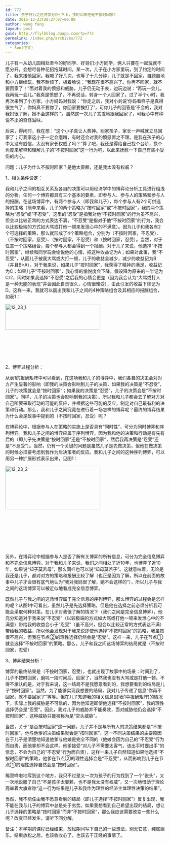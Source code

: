 ```yaml
---
id: 772
title: 孩子行为之经济学分析(三上，按时回家还是不按时回家)
date: 2015-12-23T20:27:07+00:00
author: wang fang
layout: post
guid: http://flylbblog.duapp.com/?p=772
permalink: /index.php/archives/772
categories:
  - Son(中文)
---
```

儿子有一从幼儿园相处至今的好同学、好哥们:小方同学，俩人只要在一起玩就不愿分开，会想尽各种花招拖延时间。某一次，儿子在小方家里玩，到了约定的时间了，我来接他回家。我喊了好几次，也等了十几分钟，儿子就是不回家，自顾自地和小方继续玩。我不耐烦了，板着脸说：“我现在很不高兴了。你再不回家，就不要回家了！”面对着我的愤怒和威胁，儿子仍无动于衷，边玩边说：“再玩一会儿，我再玩一会儿。”我真是愤怒了，不再说话，转身一个人回家了。过了半个小时，我再次来到了小方家，小方妈妈对我说：“你走之后，我对小刘说‘你妈看样子是真得很生气了，你妈真不要你了，你回家要挨打了’，可你儿子的回答是‘不会的，我对我妈很了解，她不会这样的’”。虽然这一次儿子乖乖地跟我回家了，可我心中有种说不出的奇怪滋味。
  
后来，得闲时，我在想：“这个小子真让人费神。别家孩子，家长一声喊就立马回家了；可我家这小子一定会磨蹭，有时还会对我的愤怒置之不理。是我在孩子的心中太没有威信，太没有家长权威了吗？”算了吧，我还是得给自己找个台阶，换个角度来解释和理解儿子的“不按时回家”这一行为吧，以此来抚慰一下自己有些小受伤的内心。
  
问题：儿子为什么不按时回家？是他太耍赖，还是我太没有权威？
  
1、相关条件设定：
  
我和儿子之间的相互关系及各自的决策可以用经济学中的博弈论分析工具进行粗浅的分析。任何一个博弈都具有三个基本的要素，即参与人、参与人的策略和参与人的报酬。在这场博弈中，有两个参与人（即我和儿子），每个参与人有2个可供选择的策略（简单来看，儿子的两个策略为“按时回家”或“不按时回家”，我的两个策略为“忍受”或“不忍受”，这里的“忍受”是指我对他“不按时回家”的行为虽不高兴，但会以比较正常的方式表达不满，“不忍受”是指对于他“不按时回家”的行为，我会以比较极端的方式如大骂或打他一顿来发泄心中的不满意）。因为儿子和我各有2个可选择的策略，那么就形成了4个策略组合，分别为（不按时回家，不忍受）、（不按时回家，忍受）、（按时回家，不忍受）和（按时回家，忍受）。当然，对于任意一个策略组合，每个参与人都会得到一个报酬。对于儿子来说，他选择“不按时回家”，继续和同学玩会愉悦他的心情，把这种收益记为A；如果对此事，我“不忍受”，从而儿子被我大骂或大打一顿，儿子的收益会减少，减少的收益记为B（并且B>A）。对于我来说，如果儿子“按时回家”，我获得了精神的满足，收益记为C；如果儿子“不按时回家”，我心情的愉悦度会下降，假设降为原来的一半记为C/2，同时如果我选择“不忍受”之后我的心情会更差（因为我会认为“大骂或打人是一种无能的表现”并会因此自责很久，心情很难受），由此引发的收益下降记为D。这样一来，我就可以画出我和儿子之间的4种策略组合及其相应的报酬组合，如表1：

[<img class="  wp-image-776 size-medium alignleft" src="http://flylbblog.duapp.com/wp-content/uploads/2015/12/12_23_11-300x81.png" alt="12_23_1" width="300" height="81" />](http://flylbblog.duapp.com/wp-content/uploads/2015/12/12_23_11.png)

&nbsp;

&nbsp;

&nbsp;

2、博弈过程分析：
  
从表1的报酬矩阵中可以看到，在这场我和儿子的博弈中，我们各自的决策会对对方产生显著的影响（即我的决策会影响到儿子的决策，如果我的决策是“不忍受”，儿子的决策就会是“按时回家”；如果我的决策是“忍受”，儿子的决策会是“不按时回家”。同样，儿子的决策也会影响到我的决策），所以我和儿子都会去了解对方对自己所要采取行动的可能的反应，并根据这些可能的反应，制定对自己最有利的决策和行动。那么，我和儿子之间究竟在进行着一场怎样的博弈呢？最终的博弈结果为什么会是故事中提到的（不按时回家，忍受）呢？
  
在博弈论中，根据参与人在策略的实施上是否具有“同时性”，可分为同时博弈和序列博弈。我和儿子之间的博弈应属于序列博弈，因为我和他的决策和行动是有先有后的（即儿子先决策是“按时回家”还是“不按时回家”，然后我再决策是“忍受”还是“不忍受”）。当然，仍有一个关键的问题是虽然儿子是先做决策，但他在做决策的时候必须要考虑到我作为后决策者的反应。我和儿子之间的这种序列博弈，可以用另一种扩展形式表示出来，见图1：

[<img class="alignleft size-medium wp-image-777" src="http://flylbblog.duapp.com/wp-content/uploads/2015/12/12_23_21-300x137.png" alt="12_23_2" width="300" height="137" />](http://flylbblog.duapp.com/wp-content/uploads/2015/12/12_23_21.png)

&nbsp;

&nbsp;

&nbsp;

&nbsp;

另外，在博弈论中根据参与人是否了解有关博弈的所有信息，可分为完全信息博弈和不完全信息博弈。对于我和儿子来说，我们之间相处了近10年，也博弈了近10年，如果说“知子莫若母”，那么同样也可以说“知母莫若子”。这就意味着，无论是我还是儿子，都对对方的策略和报酬比较了解（也正是因为了解，所以在前面的故事中儿子才会很有底气地认为“我对我妈很了解，她不会这样的”），所以儿子与我之间的这场博弈可以被近似地看成完全信息博弈。
  
既然儿子与我之间的这场博弈属于完全信息的序列博弈，那么博弈的过程会是怎样的呢？从图1中可看出，虽然儿子是先选择策略，但是他在选择之前必须分析我可能会采取何种对策。在儿子对我很了解的情况下（我们之间是完全信息博弈），他充分知道对于我来说“不忍受”（以较极端的方式如大骂或打他一顿来发泄心中的不满意）带给我的收益会小于“忍受”（虽不高兴，但会以比较正常的方式表达不满）带给我的收益，所以他会发现对于我来说即使他选择“不按时回家”的策略，我虽然很不高兴，但我在节点②的理性选择仍然会是“忍受”。这样一来，儿子在节点①就会选择“不按时回家”的策略。那么，儿子和我之间这场博弈的结局就是（不按时回家，忍受）
  
3、博弈结果分析：
  
博弈的最终结果是（不按时回家，忍受），也就出现了故事中的场景：时间到了，儿子不按时回家，磨叽一段时间后，回家了，当然我也没有大骂或是打他一顿。不得不承认的是，对于我来说，这一结局不是我愿意看到的，我想要看到的结局是儿子“按时回家”。当然，为了能够实现我想要的结局，我对儿子传递了信息“你再不回家，就不要回家了”等等。但在儿子知道我的相关信息(即表1中报酬矩阵)的情况下，实际上我的威胁是不可信的，因为他知道即使他选择“不按时回家”，我的理性选择仍会是“忍受”。因此，我对儿子的威胁并不能奏效，面对威胁他仍会选择“不按时回家”，这种威胁只能被称为是“空头威胁”。
  
当然，关于“是否按时回家”这一问题，儿子并不是与所有人的决策结果都是“不按时回家”，他与他爹的决策结果就会是“按时回家”。这一不同决策结果的主要原因在于儿子是清楚地知道他爹与他娘是完全不同的（他娘会因为自己的“不忍受”行为而自责，而他爹却不会这样。他爹接受“对儿子不需要太客气，该出手时要出手”的信念，不会为自己的“不忍受”行为而自责），这样一来儿子自然知道如果他选择“不按时回家”的策略，他爹在节点②的理性选择会是“不忍受”，从而影响到儿子在节点①的理性选择自然会是“按时回家”。
  
稀里哗啦地写到这个地方，我只不过是又一次为孩子的行为找到了一个“说头”，又一次地说服了自己“不是孩子太耍赖，也不是我太没有权威”，又一次地借助于理论高举着大旗宣称“这一行为结果是儿子和我作为理性的经济主体理性决策的结果”。
  
当然，我不能任由我不愿意看到的结局（即儿子选择“不按时回家”）反复出现，我不能在我与儿子的博弈中总是处于劣势。如果我想看到自己希望出现的结局，想让儿子选择的策略是“按时回家”而非“不按时回家”，那么我应该需要改变一些什么呢？改变已经发生，请听下回分解。
  
备注：本学期的课程已经结束，放松期间写下自己的一些想法，别无它意，纯属娱乐。结束放松之后，也该收收心了，也该去干正经的事情了。


  
<!-- Bottom_728_90 -->


  
<ins class="adsbygoogle"
     style="display:inline-block;width:728px;height:90px"
     data-ad-client="ca-pub-8676213193773845"
     data-ad-slot="1156657213"></ins>